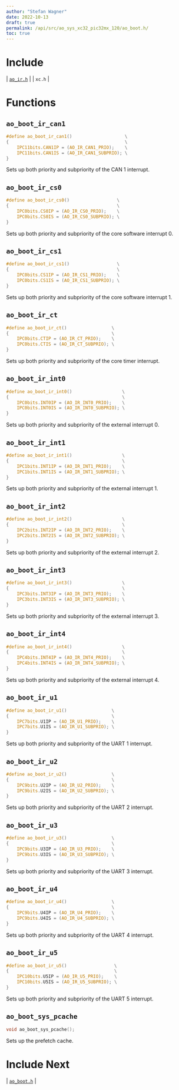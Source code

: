 ```yaml
---
author: "Stefan Wagner"
date: 2022-10-13
draft: true
permalink: /api/src/ao_sys_xc32_pic32mx_120/ao_boot.h/
toc: true
---
```


# Include

| [`ao_ir.h`](ao_ir.h.md) |
| `xc.h` |

# Functions

## `ao_boot_ir_can1`

```c
#define ao_boot_ir_can1()                    \
{                                            \
    IPC11bits.CAN1IP = (AO_IR_CAN1_PRIO);    \
    IPC11bits.CAN1IS = (AO_IR_CAN1_SUBPRIO); \
}
```

Sets up both priority and subpriority of the CAN 1 interrupt.

## `ao_boot_ir_cs0`

```c
#define ao_boot_ir_cs0()                  \
{                                         \
    IPC0bits.CS0IP = (AO_IR_CS0_PRIO);    \
    IPC0bits.CS0IS = (AO_IR_CS0_SUBPRIO); \
}
```

Sets up both priority and subpriority of the core software interrupt 0.

## `ao_boot_ir_cs1`

```c
#define ao_boot_ir_cs1()                  \
{                                         \
    IPC0bits.CS1IP = (AO_IR_CS1_PRIO);    \
    IPC0bits.CS1IS = (AO_IR_CS1_SUBPRIO); \
}
```

Sets up both priority and subpriority of the core software interrupt 1.

## `ao_boot_ir_ct`

```c
#define ao_boot_ir_ct()                 \
{                                       \
    IPC0bits.CTIP = (AO_IR_CT_PRIO);    \
    IPC0bits.CTIS = (AO_IR_CT_SUBPRIO); \
}
```

Sets up both priority and subpriority of the core timer interrupt.

## `ao_boot_ir_int0`

```c
#define ao_boot_ir_int0()                   \
{                                           \
    IPC0bits.INT0IP = (AO_IR_INT0_PRIO);    \
    IPC0bits.INT0IS = (AO_IR_INT0_SUBPRIO); \
}
```

Sets up both priority and subpriority of the external interrupt 0.

## `ao_boot_ir_int1`

```c
#define ao_boot_ir_int1()                   \
{                                           \
    IPC1bits.INT1IP = (AO_IR_INT1_PRIO);    \
    IPC1bits.INT1IS = (AO_IR_INT1_SUBPRIO); \
}
```

Sets up both priority and subpriority of the external interrupt 1.

## `ao_boot_ir_int2`

```c
#define ao_boot_ir_int2()                   \
{                                           \
    IPC2bits.INT2IP = (AO_IR_INT2_PRIO);    \
    IPC2bits.INT2IS = (AO_IR_INT2_SUBPRIO); \
}
```

Sets up both priority and subpriority of the external interrupt 2.

## `ao_boot_ir_int3`

```c
#define ao_boot_ir_int3()                   \
{                                           \
    IPC3bits.INT3IP = (AO_IR_INT3_PRIO);    \
    IPC3bits.INT3IS = (AO_IR_INT3_SUBPRIO); \
}
```

Sets up both priority and subpriority of the external interrupt 3.

## `ao_boot_ir_int4`

```c
#define ao_boot_ir_int4()                   \
{                                           \
    IPC4bits.INT4IP = (AO_IR_INT4_PRIO);    \
    IPC4bits.INT4IS = (AO_IR_INT4_SUBPRIO); \
}
```

Sets up both priority and subpriority of the external interrupt 4.

## `ao_boot_ir_u1`

```c
#define ao_boot_ir_u1()                 \
{                                       \
    IPC7bits.U1IP = (AO_IR_U1_PRIO);    \
    IPC7bits.U1IS = (AO_IR_U1_SUBPRIO); \
}
```

Sets up both priority and subpriority of the UART 1 interrupt.

## `ao_boot_ir_u2`

```c
#define ao_boot_ir_u2()                 \
{                                       \
    IPC9bits.U2IP = (AO_IR_U2_PRIO);    \
    IPC9bits.U2IS = (AO_IR_U2_SUBPRIO); \
}
```

Sets up both priority and subpriority of the UART 2 interrupt.

## `ao_boot_ir_u3`

```c
#define ao_boot_ir_u3()                 \
{                                       \
    IPC9bits.U3IP = (AO_IR_U3_PRIO);    \
    IPC9bits.U3IS = (AO_IR_U3_SUBPRIO); \
}
```

Sets up both priority and subpriority of the UART 3 interrupt.

## `ao_boot_ir_u4`

```c
#define ao_boot_ir_u4()                 \
{                                       \
    IPC9bits.U4IP = (AO_IR_U4_PRIO);    \
    IPC9bits.U4IS = (AO_IR_U4_SUBPRIO); \
}
```

Sets up both priority and subpriority of the UART 4 interrupt.

## `ao_boot_ir_u5`

```c
#define ao_boot_ir_u5()                  \
{                                        \
    IPC10bits.U5IP = (AO_IR_U5_PRIO);    \
    IPC10bits.U5IS = (AO_IR_U5_SUBPRIO); \
}
```

Sets up both priority and subpriority of the UART 5 interrupt.

## `ao_boot_sys_pcache`

```c
void ao_boot_sys_pcache();
```

Sets up the prefetch cache.

# Include Next

| [`ao_boot.h`](../ao_sys_xc32_pic32mx/ao_boot.h.md) |
